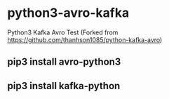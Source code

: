 # python3-avro-kafka
Python3 Kafka Avro Test (Forked from https://github.com/thanhson1085/python-kafka-avro)

## pip3 install avro-python3
## pip3 install kafka-python
